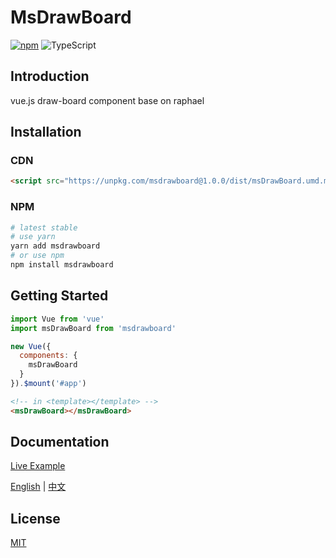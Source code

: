 # MsDrawBoard

[![npm](https://img.shields.io/npm/l/msdrawboard.svg)](https://www.npmjs.com/package/msdrawboard) ![TypeScript](https://img.shields.io/badge/TypeScript->=2.8.3-blue.svg?style=flat)

## Introduction

vue.js draw-board component base on raphael

## Installation

### CDN

```html
<script src="https://unpkg.com/msdrawboard@1.0.0/dist/msDrawBoard.umd.min.js"></script>
```

### NPM
```bash
# latest stable
# use yarn
yarn add msdrawboard
# or use npm
npm install msdrawboard
```

## Getting Started
```js
import Vue from 'vue'
import msDrawBoard from 'msdrawboard'

new Vue({
  components: {
    msDrawBoard
  }
}).$mount('#app')
```

```html
<!-- in <template></template> -->
<msDrawBoard></msDrawBoard>
```

## Documentation

[Live Example](https://jsfiddle.net/JxJayden/4jcp9gvp/6/?utm_source=website&utm_medium=embed&utm_campaign=4jcp9gvp)

[English](./docs/API.md) | [中文](./docs/API-zh.md)

## License

[MIT](http://opensource.org/licenses/MIT)
